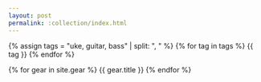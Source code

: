 ```yaml
---
layout: post
permalink: :collection/index.html
---
```

{% assign tags = "uke, guitar, bass" | split: ", " %}
{% for tag in tags %}
{{ tag }}
{% endfor %}

{% for gear in site.gear %}
{{ gear.title }}
{% endfor %}